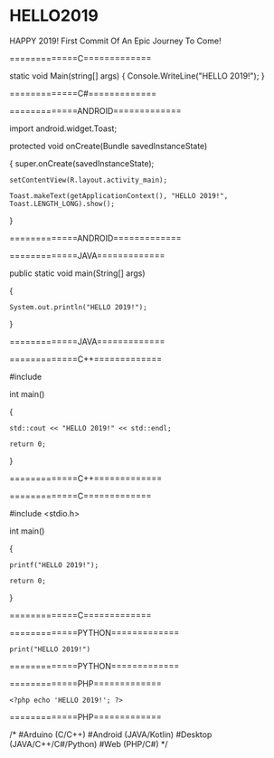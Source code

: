 # HELLO2019
HAPPY 2019! First Commit Of An Epic Journey To Come!   

=============C=============

static void Main(string[] args)
{
	Console.WriteLine("HELLO 2019!");
}

=============C#=============

=============ANDROID=============

import android.widget.Toast;

protected void onCreate(Bundle savedInstanceState)

{
	super.onCreate(savedInstanceState);
	
	setContentView(R.layout.activity_main);
	
	Toast.makeText(getApplicationContext(), "HELLO 2019!", Toast.LENGTH_LONG).show();
	
}

=============ANDROID=============

=============JAVA=============

public static void main(String[] args)

{

	System.out.println("HELLO 2019!");
	
}

=============JAVA=============

=============C++=============

#include <iostream>
	
int main()

{

	std::cout << "HELLO 2019!" << std::endl;
	
	return 0;
	
}
	
=============C++=============

=============C=============

#include <stdio.h>

int main()

{

	printf("HELLO 2019!");
	
	return 0;
	
}

=============C=============

=============PYTHON=============

	print("HELLO 2019!")
	
=============PYTHON=============

=============PHP=============

	<?php echo 'HELLO 2019!'; ?>
	
=============PHP=============

/*
#Arduino (C/C++)
#Android (JAVA/Kotlin)
#Desktop (JAVA/C++/C#/Python)
#Web     (PHP/C#)
*/
  
  
